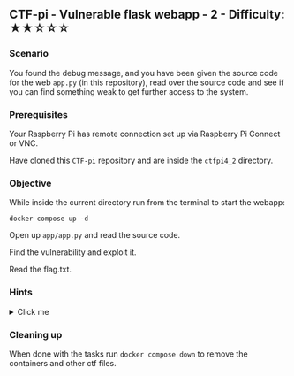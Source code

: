 ## CTF-pi - Vulnerable flask webapp - 2 - Difficulty: ★★☆☆☆

### Scenario 

You found the debug message, and you have been given the source code for the web `app.py` (in this repository), read over the source code and see if you can find something weak to get further access to the system.

### Prerequisites

Your Raspberry Pi has remote connection set up via Raspberry Pi Connect or VNC.

Have cloned this `CTF-pi` repository and are inside the `ctfpi4_2` directory.

### Objective

While inside the current directory run from the terminal to start the webapp:

`docker compose up -d`

Open up  `app/app.py` and read the source code.

Find the vulnerability and exploit it.

Read the flag.txt.

### **Hints**

<details>
<summary>Click me</summary>

Can you figure out what os.popen does?

In the url bar try to enter `http://127.0.0.1:8080/ping?ip=127.0.0.1`

Since it's using terminal to ping, can we reach further than just ping command?

`http://127.0.0.1:8080/ping?ip=127.0.0.1;ls` (notice the ls command), now we also see files on the system, meaning we have terminal access, can you find the flag?

</details>

### Cleaning up

When done with the tasks run `docker compose down` to remove the containers and other ctf files.
